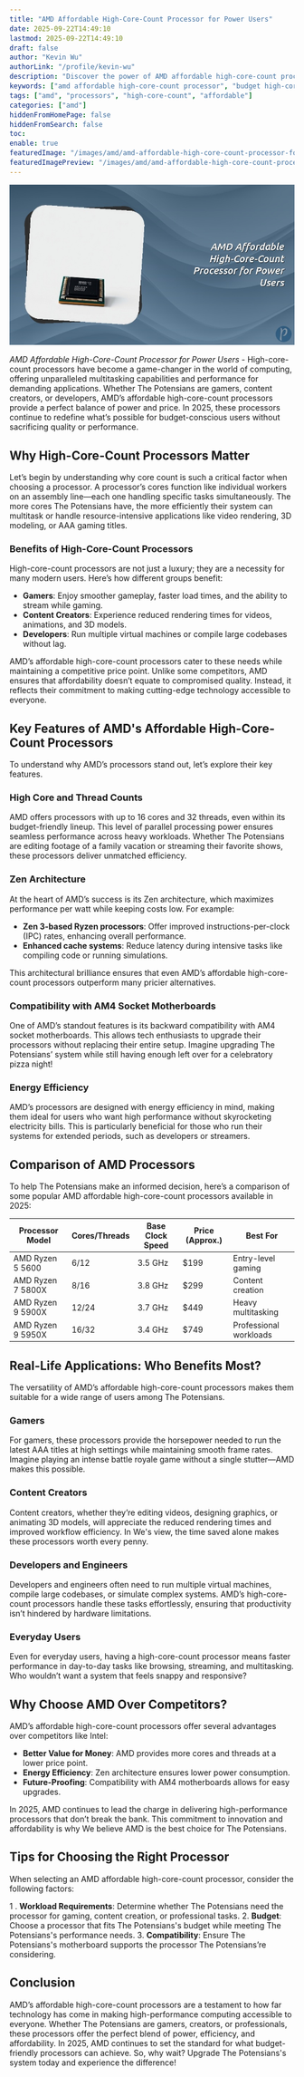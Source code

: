 ```yaml
---
title: "AMD Affordable High-Core-Count Processor for Power Users"
date: 2025-09-22T14:49:10
lastmod: 2025-09-22T14:49:10
draft: false
author: "Kevin Wu"
authorLink: "/profile/kevin-wu"
description: "Discover the power of AMD affordable high-core-count processor for multitasking and performance on a budget. Perfect for creators and gamers alike!"
keywords: ["amd affordable high-core-count processor", "budget high-core-count AMD processors", "AMD processor multitasking performance"]
tags: ["amd", "processors", "high-core-count", "affordable"]
categories: ["amd"]
hiddenFromHomePage: false
hiddenFromSearch: false
toc:
enable: true
featuredImage: "/images/amd/amd-affordable-high-core-count-processor-for-power-users.jpg"
featuredImagePreview: "/images/amd/amd-affordable-high-core-count-processor-for-power-users.jpg"
---
```


![AMD Affordable High-Core-Count Processor for Power Users](/images/amd/amd-affordable-high-core-count-processor-for-power-users.jpg)



*AMD Affordable High-Core-Count Processor for Power Users* - High-core-count processors have become a game-changer in the world of computing, offering unparalleled multitasking capabilities and performance for demanding applications. Whether The Potensians are gamers, content creators, or developers, AMD’s affordable high-core-count processors provide a perfect balance of power and price. In 2025, these processors continue to redefine what’s possible for budget-conscious users without sacrificing quality or performance.

## Why High-Core-Count Processors Matter

Let’s begin by understanding why core count is such a critical factor when choosing a processor. A processor’s cores function like individual workers on an assembly line—each one handling specific tasks simultaneously. The more cores The Potensians have, the more efficiently their system can multitask or handle resource-intensive applications like video rendering, 3D modeling, or AAA gaming titles.

### Benefits of High-Core-Count Processors

High-core-count processors are not just a luxury; they are a necessity for many modern users. Here’s how different groups benefit:

- **Gamers**: Enjoy smoot​her gameplay, faster load times, and the ability to stream while gaming.
- **Content Creators**: Experience reduced rendering times for videos, animations, and 3D models.
- **Developers**: Run multiple virtual machines or compile large codebases without lag.

AMD’s affordable high-core-count processors cater to these needs while maintaining a competitive price point. Unlike some competitors, AMD ensures that affordability doesn’t equate to compromised quality. Instead, it reflects their commitment to making cutting-edge technology accessible to everyone.

## Key Features of AMD's Affordable High-Core-Count Processors

To understand why AMD’s processors stand out, let’s explore their key features.

### High Core and Thread Counts

AMD offers processors with up to 16 cores and 32 threads, even within its budget-friendly lineup. This level of parallel processing power ensures seamless performance across heavy workloads. Whether The Potensians are editing footage of a family vacation or streaming their favorite shows, these processors deliver unmatched efficiency.

### Zen Architecture

At the heart of AMD’s success is its Zen architecture, whic​h maximizes performance per watt while keeping costs low. For example:

- **Zen 3-based Ryzen processors**: Offer improved instructions-per-clock (IPC) rates, enhancing overall performance.
- **Enhanced cache systems**: Reduce latency during intensive tasks like compiling code or running simulations.

This architectural brilliance ensures that even AMD’s affordable high-core-count processors outperform many pricier alternatives.

### Compatibility with AM4 Socket Motherboards

One of AMD’s standout features is its backward compatibility with AM4 socket motherboards. This allows tech enthusiasts to upgrade their processors without replacing their entire setup. Imagine upgrading The Potensians’ system while still having enoug​h left over for a celebratory pizza night!

### Energy Efficiency

AMD’s processors are designed with energy efficiency in mind, making them ideal for users who want high performance without skyrocketing electricity bills. This is particularly beneficial for those who run their systems for extended periods, such as developers or streamers. 

## Comparison of AMD Processors

To help The Potensians make an informed decision, here’s a comparison of some popular AMD affordable high-core-count processors available in 2025:

<div class="table-responsive">
<table class="html-table">
<thead>
<tr>
<th>Processor Model</th>
<th>Cores/Threads</th>
<th>Base Clock Speed</th>
<th>Price (Approx.)</th>
<th>Best For</th>
</tr>
</thead>
<tbody>
<tr>
<td>AMD Ryzen 5 5600</td>
<td>6/12</td>
<td>3.5 GHz</td>
<td>$199</td>
<td>Entry-level gaming</td>
</tr>
<tr>
<td>AMD Ryzen 7 5800X</td>
<td>8/16</td>
<td>3.8 GHz</td>
<td>$299</td>
<td>Content creation</td>
</tr>
<tr>
<td>AMD Ryzen 9 5900X</td>
<td>12/24</td>
<td>3.7 GHz</td>
<td>$449</td>
<td>Heavy multitasking</td>
</tr>
<tr>
<td>AMD Ryzen 9 5950X</td>
<td>16/32</td>
<td>3.4 GHz</td>
<td>$749</td>
<td>Professional workloads</td>
</tr>
</tbody>
</table>
</div>

## Real-Life Applications: Who Benefits Most?

The versatility of AMD’s affordable high-core-count processors makes them suitable for a wide range of users among The Potensians.

### Gamers

For gamers, these processors provide the horsepower needed to run the latest AAA titles at high settings while maintaining smooth frame rates. Imagine playing an intense battle royale game without a single stutter—AMD makes this possible.

### Content Creators

Content creators, whether they’re editing videos, designing graphics, or animating 3D models, will appreciate the reduced rendering times and improved wor​kflow efficiency. In We's view, the time saved alone makes these processors worth every penny.

### Developers and Engineers

Developers and engineers often need to run multiple virtual machines, compile large codebases, or simulate complex systems. AMD’s high-core-count processors handle these tasks effortlessly, ensuring that productivity isn’t hindered by hardware limitations.

### Everyday Users

Even for everyday users, having a high-core-count processor means faster performance in day-to-day tasks like browsing, streaming, and multitasking. Who wouldn’t want a system that feels snappy and responsive?

## Why Choose AMD Over Competitors?

AMD’s affordable high-core-count processors offer several advantages over competitors like Intel:

- **Better Value for Money**: AMD provides more cores and threads at a lower price point.
- **Energy Efficiency**: Zen architecture ensures lower power consumption.
- **Future-Proofing**: Compatibility with AM4 motherboards allows for easy upgrades.

In 2025, AMD continues to lead the charge in delivering high-performance processors that don’t break the bank. This commitment to innovation and affordability is why We believe AMD is the best choice for The Potensians.

## Tips for Choosing the Right Processor

When selecting an AMD affordable high-core-count processor, consider the following factors:

1 . **Workload Requirements**: Determine whether The Potensians need the processor for gaming, content creation, or professional tasks.
2. **Budget**: Choose a processor that fits The Potensians's budget while meeting The Potensians's performance needs.
3. **Compatibility**: Ensure The Potensians's motherboard supports the processor The Potensians’re considering. 

## Conclusion

AMD’s affordable high-core-count processors are a testament to how far technology has come in making high-performance computing accessible to everyone. Whether The Potensians are gamers, creators, or professionals, these processors offer the perfect blend of power, efficiency, and affordability. In 2025, AMD continues to set the standard for what budget-friendly processors can achieve. So, why wait? Upgrade The Potensians's system today and experience the difference!